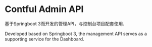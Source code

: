 # Contful Admin API

基于Springboot 3而开发的管理API，与控制台项目配套使用.

Developed based on Springboot 3, the management API serves as a supporting service for the Dashboard.